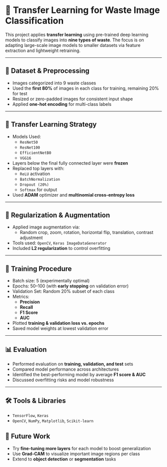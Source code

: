 # 🧠 Transfer Learning for Waste Image Classification


This project applies **transfer learning** using pre-trained deep learning models to classify images into **nine types of waste**. The focus is on adapting large-scale image models to smaller datasets via feature extraction and lightweight retraining.

---

## 📁 Dataset & Preprocessing

- Images categorized into 9 waste classes
- Used the **first 80%** of images in each class for training, remaining 20% for test
- Resized or zero-padded images for consistent input shape
- Applied **one-hot encoding** for multi-class labels

---

## 🔄 Transfer Learning Strategy

- Models Used:
  - `ResNet50`
  - `ResNet100`
  - `EfficientNetB0`
  - `VGG16`
- Layers below the final fully connected layer were **frozen**
- Replaced top layers with:
  - `ReLU` activation
  - `BatchNormalization`
  - `Dropout (20%)`
  - `Softmax` for output
- Used **ADAM** optimizer and **multinomial cross-entropy loss**

---

## 🧪 Regularization & Augmentation

- Applied image augmentation via:
  - Random crop, zoom, rotation, horizontal flip, translation, contrast adjustment
- Tools used: `OpenCV`, `Keras ImageDataGenerator`
- Included **L2 regularization** to control overfitting

---

## 🧼 Training Procedure

- Batch size: 5 (experimentally optimal)
- Epochs: 50–100 (with **early stopping** on validation error)
- Validation Set: Random 20% subset of each class
- Metrics:
  - **Precision**
  - **Recall**
  - **F1 Score**
  - **AUC**
- Plotted **training & validation loss vs. epochs**  
- Saved model weights at lowest validation error

---

## 📊 Evaluation

- Performed evaluation on **training, validation, and test** sets
- Compared model performance across architectures
- Identified the best-performing model by average **F1 score & AUC**
- Discussed overfitting risks and model robustness

---

## 🛠️ Tools & Libraries

- `TensorFlow`, `Keras`
- `OpenCV`, `NumPy`, `Matplotlib`, `Scikit-learn`

## 🔮 Future Work

- Try **fine-tuning more layers** for each model to boost generalization
- Use **Grad-CAM** to visualize important image regions per class
- Extend to **object detection** or **segmentation** tasks
